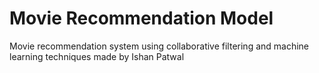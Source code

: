 # Movie Recommendation Model
 Movie recommendation system using collaborative filtering and machine learning techniques made by Ishan Patwal